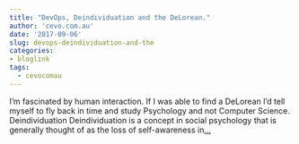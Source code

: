 ```yaml
---
title: "DevOps, Deindividuation and the DeLorean."
author: 'cevo.com.au'
date: '2017-09-06'
slug: devops-deindividuation-and-the
categories:
- bloglink
tags:
  - cevocomau
---
```


I’m fascinated by human interaction. If I was able to find a DeLorean I’d tell myself to fly back in time and study Psychology and not Computer Science. Deindividuation Deindividuation is a concept in social psychology that is generally thought of as the loss of self-awareness in[... <i class="fas fa-external-link-alt"></i>](https://cevo.com.au/culture/devops/communciation/2017/09/06/devops-deindividuation-and-the-delorean.html)

